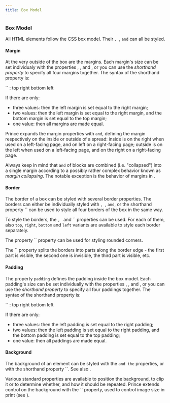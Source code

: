 ```yaml
---
title: Box Model
---
```


### Box Model

All HTML elements follow the CSS box model. Their ``, ``, `` and `` can all be styled.

#### Margin

At the very outside of the box are the margins. Each margin's size can be set individualy with the properties , , and , or you can use the *shorthand property* to specify all four margins together. The syntax of the shorthand property is:

``
    : top right bottom left

If there are only:

-   three values: then the left margin is set equal to the right margin;
-   two values: then the left margin is set equal to the right margin, and the bottom margin is set equal to the top margin;
-   one value: then all margins are made equal.

Prince expands the margin properties with `` and ``, defining the margin respectively on the inside or outside of a spread: inside is on the right when used on a left-facing page, and on left on a right-facing page; outside is on the left when used on a left-facing page, and on the right on a right-facing page.

Always keep in mind that `` and `` of blocks are combined (i.e. "collapsed") into a single margin according to a possibly rather complex behavior known as *margin collapsing*. The notable exception is the behavior of margins in .

#### Border

The border of a box can be styled with several border properties. The borders can either be individually styled with ``, ``, `` and ``, or the shorthand property `` can be used to style all four borders of the box in the same way.

To style the borders, the ``, `` and `` properties can be used. For each of them, also `top`, `right`, `bottom` and `left` variants are available to style each border separately.

The property `` property can be used for styling rounded corners.

The `` property splits the borders into parts along the border edge - the first part is visible, the second one is invisible, the third part is visible, etc.

#### Padding

The property `padding` defines the padding inside the box model. Each padding's size can be set individually with the properties , , and , or you can use the *shorthand property* to specify all four paddings together. The syntax of the shorthand property is:

``
    : top right bottom left

If there are only:

-   three values: then the left padding is set equal to the right padding;
-   two values: then the left padding is set equal to the right padding, and the bottom padding is set equal to the top padding;
-   one value: then all paddings are made equal.

#### Background

The background of an element can be styled with the `` and the `` properties, or with the shorthand property ``. See also .

Various standard properties are available to position the background, to clip it or to determine whether, and how it should be repeated. Prince extends control on the background with the `` property, used to control image size in print (see ).
